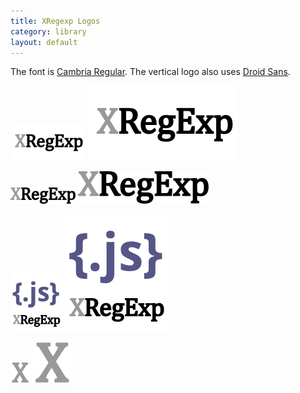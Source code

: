 ```yaml
---
title: XRegexp Logos
category: library
layout: default
---
```


The font is [Cambria Regular](http://www.myfonts.com/fonts/ascender/cambria/regular/?refby=hackerlogos).
The vertical logo also uses [Droid Sans](http://www.myfonts.com/fonts/ascender/droid-sans-pro/bold/?refby=hackerlogos).

![120x60 xregexp logo](xregexp-120x60.png) ![120x60 xregexp logo](xregexp-ar21.svg)

![horizontal xregexp logo](xregexp-horizontal.png) ![horizontal xregexp logo](xregexp-horizontal.svg)

![vertical xregexp logo](xregexp-vertical.png) ![vertical xregexp logo](xregexp-vertical.svg)

![xregexp icon](xregexp-32.png) ![xregexp icon](xregexp-icon.svg)

